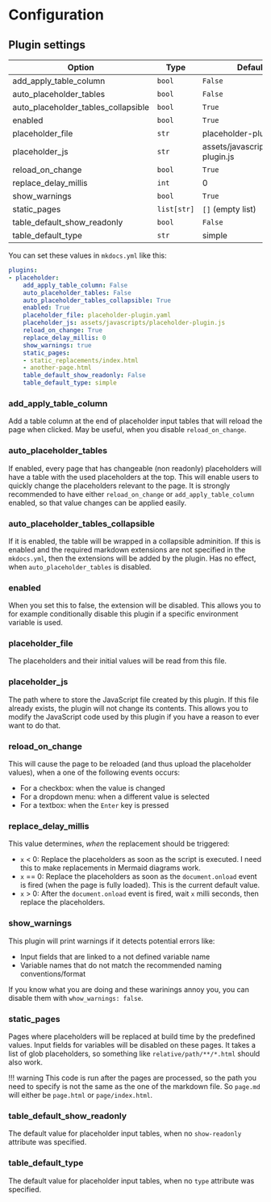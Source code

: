 # Configuration

## Plugin settings

Option | Type | Default value
---|---|---
add_apply_table_column | `bool` | `False`
auto_placeholder_tables | `bool` | `False`
auto_placeholder_tables_collapsible | `bool` | `True`
enabled | `bool` | `True`
placeholder_file | `str` | placeholder-plugin.yaml
placeholder_js | `str` | assets/javascripts/placeholder-plugin.js
reload_on_change | `bool` | `True`
replace_delay_millis | `int` | 0
show_warnings | `bool` | `True`
static_pages | `list[str]` | `[]` (empty list)
table_default_show_readonly | `bool` | `False`
table_default_type | `str` | simple

You can set these values in `mkdocs.yml` like this:

```yaml
plugins:
- placeholder:
    add_apply_table_column: False
    auto_placeholder_tables: False
    auto_placeholder_tables_collapsible: True
    enabled: True
    placeholder_file: placeholder-plugin.yaml
    placeholder_js: assets/javascripts/placeholder-plugin.js
    reload_on_change: True
    replace_delay_millis: 0
    show_warnings: true
    static_pages:
    - static_replacements/index.html
    - another-page.html
    table_default_show_readonly: False
    table_default_type: simple
```

### add_apply_table_column

Add a table column at the end of placeholder input tables that will reload the page when clicked.
May be useful, when you disable `reload_on_change`.

### auto_placeholder_tables

If enabled, every page that has changeable (non readonly) placeholders will have a table with the used placeholders at the top.
This will enable users to quickly change the placeholders relevant to the page.
It is strongly recommended to have either `reload_on_change` or `add_apply_table_column` enabled, so that value changes can be applied easily.

### auto_placeholder_tables_collapsible

If it is enabled, the table will be wrapped in a collapsible adminition.
If this is enabled and the required markdown extensions are not specified in the `mkdocs.yml`, then the extensions will be added by the plugin.
Has no effect, when `auto_placeholder_tables` is disabled.

### enabled

When you set this to false, the extension will be disabled.
This allows you to for example conditionally disable this plugin if a specific environment variable is used.

### placeholder_file

The placeholders and their initial values will be read from this file.

### placeholder_js

The path where to store the JavaScript file created by this plugin.
If this file already exists, the plugin will not change its contents.
This allows you to modify the JavaScript code used by this plugin if you have a reason to ever want to do that.

### reload_on_change

This will cause the page to be reloaded (and thus upload the placeholder values), when a one of the following events occurs:

- For a checkbox: when the value is changed
- For a dropdown menu: when a different value is selected
- For a textbox: when the `Enter` key is pressed

### replace_delay_millis

This value determines, *when* the replacement should be triggered:

- `x` < 0: Replace the placeholders as soon as the script is executed. I need this to make replacements in Mermaid diagrams work.
- `x` == 0: Replace the placeholders as soon as the `document.onload` event is fired (when the page is fully loaded). This is the current default value.
- `x` > 0: After the `document.onload` event is fired, wait `x` milli seconds, then replace the placeholders.

### show_warnings

This plugin will print warnings if it detects potential errors like:

- Input fields that are linked to a not defined variable name
- Variable names that do not match the recommended naming conventions/format

If you know what you are doing and these warinings annoy you, you can disable them with `whow_warnings: false`.

### static_pages

Pages where placeholders will be replaced at build time by the predefined values.
Input fields for variables will be disabled on these pages.
It takes a list of glob placeholders, so something like `relative/path/**/*.html` should also work.

!!! warning
    This code is run after the pages are processed, so the path you need to specify is not the same as the one of the markdown file.
    So `page.md` will either be `page.html` or `page/index.html`.

### table_default_show_readonly

The default value for placeholder input tables, when no `show-readonly` attribute was specified.

### table_default_type

The default value for placeholder input tables, when no `type` attribute was specified.
